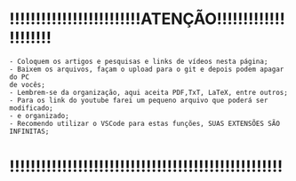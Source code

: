 # !!!!!!!!!!!!!!!!!!!!!!!!!ATENÇÃO!!!!!!!!!!!!!!!!!!!!!
    
    
    - Coloquem os artigos e pesquisas e links de vídeos nesta página;
    - Baixem os arquivos, façam o upload para o git e depois podem apagar do PC
    de vocês;
    - Lembrem-se da organização, aqui aceita PDF,TxT, LaTeX, entre outros;
    - Para os link do youtube farei um pequeno arquivo que poderá ser modificado;
    - e organizado;
    - Recomendo utilizar o VSCode para estas funções, SUAS EXTENSÕES SÃO INFINITAS;


# !!!!!!!!!!!!!!!!!!!!!!!!!!!!!!!!!!!!!!!!!!!!!!!!!!!!